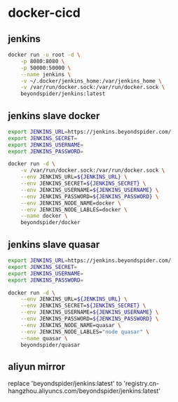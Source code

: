 # docker-cicd

## jenkins
```bash
docker run -u root -d \
    -p 8080:8080 \
    -p 50000:50000 \
    --name jenkins \
    -v ~/.docker/jenkins_home:/var/jenkins_home \
    -v /var/run/docker.sock:/var/run/docker.sock \
    beyondspider/jenkins:latest
```

## jenkins slave docker
```bash
export JENKINS_URL=https://jenkins.beyondspider.com/
export JENKINS_SECRET=
export JENKINS_USERNAME=
export JENKINS_PASSWORD=

docker run -d \
    -v /var/run/docker.sock:/var/run/docker.sock \
    --env JENKINS_URL=${JENKINS_URL} \
    --env JENKINS_SECRET=${JENKINS_SECRET} \
    --env JENKINS_USERNAME=${JENKINS_USERNAME} \
    --env JENKINS_PASSWORD=${JENKINS_PASSWORD} \
    --env JENKINS_NODE_NAME=docker \
    --env JENKINS_NODE_LABLES=docker \
    --name docker \
    beyondspider/docker
```

## jenkins slave quasar
```bash
export JENKINS_URL=https://jenkins.beyondspider.com/
export JENKINS_SECRET=
export JENKINS_USERNAME=
export JENKINS_PASSWORD=

docker run -d \
    --env JENKINS_URL=${JENKINS_URL} \
    --env JENKINS_SECRET=${JENKINS_SECRET} \
    --env JENKINS_USERNAME=${JENKINS_USERNAME} \
    --env JENKINS_PASSWORD=${JENKINS_PASSWORD} \
    --env JENKINS_NODE_NAME=quasar \
    --env JENKINS_NODE_LABLES="node quasar" \
    --name quasar \
    beyondspider/quasar
```

## aliyun mirror
replace 'beyondspider/jenkins:latest' to 'registry.cn-hangzhou.aliyuncs.com/beyondspider/jenkins:latest'
